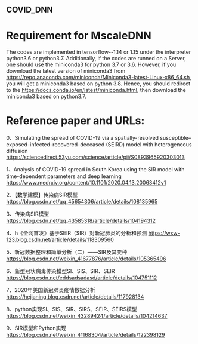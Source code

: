 ## COVID_DNN
# Requirement for MscaleDNN 
The codes are implemented in tensorflow--1.14 or 1.15 under the interpreter python3.6 or python3.7.  Additionally, if the codes are runned on a Server, one should use the miniconda3 for python 3.7 or 3.6. However, if you dowmload the latest version of miniconda3 from https://repo.anaconda.com/miniconda/Miniconda3-latest-Linux-x86_64.sh, you will get a miniconda3 based on python 3.8.  Hence, you should redirect to the https://docs.conda.io/en/latest/miniconda.html, then download the miniconda3 based on python3.7.

# Reference paper and URLs:
0、Simulating the spread of COVID-19 via a spatially-resolved susceptible–exposed–infected–recovered–deceased (SEIRD) model with heterogeneous diffusion
https://sciencedirect.53yu.com/science/article/pii/S0893965920303013

1、Analysis of COVID-19 spread in South Korea using the SIR model with time-dependent parameters and deep learning https://www.medrxiv.org/content/10.1101/2020.04.13.20063412v1

2、【数学建模】传染病SIR模型 https://blog.csdn.net/qq_45654306/article/details/108135965

3、传染病SIR模型 https://blog.csdn.net/qq_43585318/article/details/104194312

4、h《全网首发》基于SEIR（SIR）对新冠肺炎的分析和预测 https://wxw-123.blog.csdn.net/article/details/118309560

5、新冠数据整理和简单分析（二）——SIR及其变种 https://blog.csdn.net/weixin_41677876/article/details/105365496

6、新型冠状病毒传染模型SI、SIS、SIR、SEIR https://blog.csdn.net/eddsadsadasd/article/details/104751112

7、2020年美国新冠肺炎疫情数据分析 https://hejianing.blog.csdn.net/article/details/117928134

8、python实现SI、SIS、SIR、SIRS、SEIR、SEIRS模型 https://blog.csdn.net/weixin_43289424/article/details/104214637

9、SIR模型和Python实现 https://blog.csdn.net/weixin_41168304/article/details/122398129
